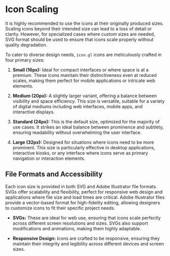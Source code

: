# Icon Scaling

It is highly recommended to use the icons at their originally produced sizes. Scaling icons beyond their intended size can lead to a loss of detail or clarity. However, for specialized cases where custom sizes are needed, SVG format should be used to ensure that icons scale properly without quality degradation.

To cater to diverse design needs, `icon.gl` icons are meticulously crafted in four primary sizes:

1. **Small (16px):** Ideal for compact interfaces or where space is at a premium. These icons maintain their distinctiveness even at reduced scales, making them perfect for mobile applications or intricate web elements.

2. **Medium (20px):** A slightly larger variant, offering a balance between visibility and space efficiency. This size is versatile, suitable for a variety of digital mediums including web interfaces, mobile apps, and interactive displays.

3. **Standard (24px):** This is the default size, optimized for the majority of use cases. It strikes an ideal balance between prominence and subtlety, ensuring readability without overwhelming the user interface.

4. **Large (32px):** Designed for situations where icons need to be more prominent. This size is particularly effective in desktop applications, interactive kiosks, or any interface where icons serve as primary navigation or interaction elements.

## File Formats and Accessibility

Each icon size is provided in both SVG and Adobe Illustrator file formats. SVGs offer scalability and flexibility, perfect for responsive web design and applications where file size and load times are critical. Adobe Illustrator files provide a vector-based format for high-fidelity editing, allowing designers to customize icons to fit their specific project needs.

- **SVGs:** These are ideal for web use, ensuring that icons scale perfectly across different screen resolutions and sizes. SVGs also support modifications and animations, making them highly adaptable.

- **Responsive Design:** Icons are crafted to be responsive, ensuring they maintain their integrity and legibility across different devices and screen sizes.
